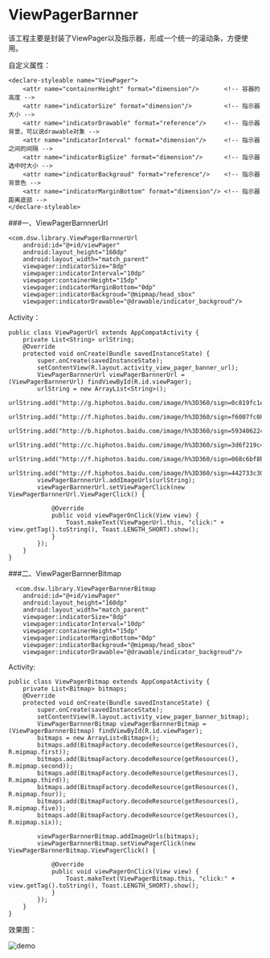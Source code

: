 # ViewPagerBarnner
该工程主要是封装了ViewPager以及指示器，形成一个统一的滚动条，方便使用。

自定义属性：

	<declare-styleable name="ViewPager">
        <attr name="containerHeight" format="dimension"/>		<!-- 容器的高度 -->
        <attr name="indicatorSize" format="dimension"/>  		<!-- 指示器大小 -->
        <attr name="indicatorDrawable" format="reference"/>	    <!-- 指示器背景，可以说drawable对象 -->
        <attr name="indicatorInterval" format="dimension"/>		<!-- 指示器之间的间隔 -->
        <attr name="indicatorBigSize" format="dimension"/>		<!-- 指示器选中时大小 -->
        <attr name="indicatorBackgroud" format="reference"/>	<!-- 指示器背景色 -->
        <attr name="indicatorMarginBottom" format="dimension"/>	<!-- 指示器距离底部 -->
    </declare-styleable>

###一、ViewPagerBarnnerUrl

	<com.dsw.library.ViewPagerBarnnerUrl
	    android:id="@+id/viewPager"
	    android:layout_height="160dp"
	    android:layout_width="match_parent"
	    viewpager:indicatorSize="8dp"
	    viewpager:indicatorInterval="10dp"
	    viewpager:containerHeight="15dp"
	    viewpager:indicatorMarginBottom="0dp"
	    viewpager:indicatorBackgroud="@mipmap/head_sbox"
	    viewpager:indicatorDrawable="@drawable/indicator_backgroud"/>

Activity：

	public class ViewPagerUrl extends AppCompatActivity {
	    private List<String> urlString;
	    @Override
	    protected void onCreate(Bundle savedInstanceState) {
	        super.onCreate(savedInstanceState);
	        setContentView(R.layout.activity_view_pager_banner_url);
	        ViewPagerBarnnerUrl viewPagerBarnnerUrl = (ViewPagerBarnnerUrl) findViewById(R.id.viewPager);
	        urlString = new ArrayList<String>();
	        urlString.add("http://g.hiphotos.baidu.com/image/h%3D360/sign=0c819fc1efc4b7452b94b110fffe1e78/58ee3d6d55fbb2fb45c241fa4b4a20a44723dc68.jpg");
	        urlString.add("http://f.hiphotos.baidu.com/image/h%3D360/sign=f6007fc08301a18befeb1449ae2d0761/8644ebf81a4c510fa42d1bf66459252dd52aa575.jpg");
	        urlString.add("http://b.hiphotos.baidu.com/image/h%3D360/sign=593406224334970a58731629a5cbd1c0/d043ad4bd11373f073e5a192a60f4bfbfaed04e1.jpg");
	        urlString.add("http://c.hiphotos.baidu.com/image/h%3D360/sign=3d6f219c442309f7f86fab14420e0c39/30adcbef76094b36de8a2fe5a1cc7cd98d109d99.jpg");
	        urlString.add("http://f.hiphotos.baidu.com/image/h%3D360/sign=068c6bf8b54543a9ea1bfcca2e168a7b/3c6d55fbb2fb4316d8b7cf7622a4462309f7d316.jpg");
	        urlString.add("http://f.hiphotos.baidu.com/image/h%3D360/sign=442733c30afa513d4eaa6ad80d6c554c/cb8065380cd791234275326baf345982b2b7801c.jpg");
	        viewPagerBarnnerUrl.addImageUrls(urlString);
	        viewPagerBarnnerUrl.setViewPagerClick(new ViewPagerBarnnerUrl.ViewPagerClick() {
	
	            @Override
	            public void viewPagerOnClick(View view) {
	                Toast.makeText(ViewPagerUrl.this, "click:" + view.getTag().toString(), Toast.LENGTH_SHORT).show();
	            }
	        });
	    }
	}


###二、ViewPagerBarnnerBitmap

	  <com.dsw.library.ViewPagerBarnnerBitmap
        android:id="@+id/viewPager"
        android:layout_height="160dp"
        android:layout_width="match_parent"
        viewpager:indicatorSize="8dp"
        viewpager:indicatorInterval="10dp"
        viewpager:containerHeight="15dp"
        viewpager:indicatorMarginBottom="0dp"
        viewpager:indicatorBackgroud="@mipmap/head_sbox"
        viewpager:indicatorDrawable="@drawable/indicator_backgroud"/>

Activity:

	public class ViewPagerBitmap extends AppCompatActivity {
	    private List<Bitmap> bitmaps;
	    @Override
	    protected void onCreate(Bundle savedInstanceState) {
	        super.onCreate(savedInstanceState);
	        setContentView(R.layout.activity_view_pager_banner_bitmap);
	        ViewPagerBarnnerBitmap viewPagerBarnnerBitmap = (ViewPagerBarnnerBitmap) findViewById(R.id.viewPager);
	        bitmaps = new ArrayList<Bitmap>();
	        bitmaps.add(BitmapFactory.decodeResource(getResources(), R.mipmap.first));
	        bitmaps.add(BitmapFactory.decodeResource(getResources(), R.mipmap.second));
	        bitmaps.add(BitmapFactory.decodeResource(getResources(), R.mipmap.third));
	        bitmaps.add(BitmapFactory.decodeResource(getResources(), R.mipmap.four));
	        bitmaps.add(BitmapFactory.decodeResource(getResources(), R.mipmap.five));
	        bitmaps.add(BitmapFactory.decodeResource(getResources(), R.mipmap.six));
	
	        viewPagerBarnnerBitmap.addImageUrls(bitmaps);
	        viewPagerBarnnerBitmap.setViewPagerClick(new ViewPagerBarnnerBitmap.ViewPagerClick() {
	
	            @Override
	            public void viewPagerOnClick(View view) {
	                Toast.makeText(ViewPagerBitmap.this, "click:" + view.getTag().toString(), Toast.LENGTH_SHORT).show();
	            }
	        });
	    }
	}


效果图：

![demo](http://yun.baidu.com/share/link?shareid=674977277&uk=2502067285)